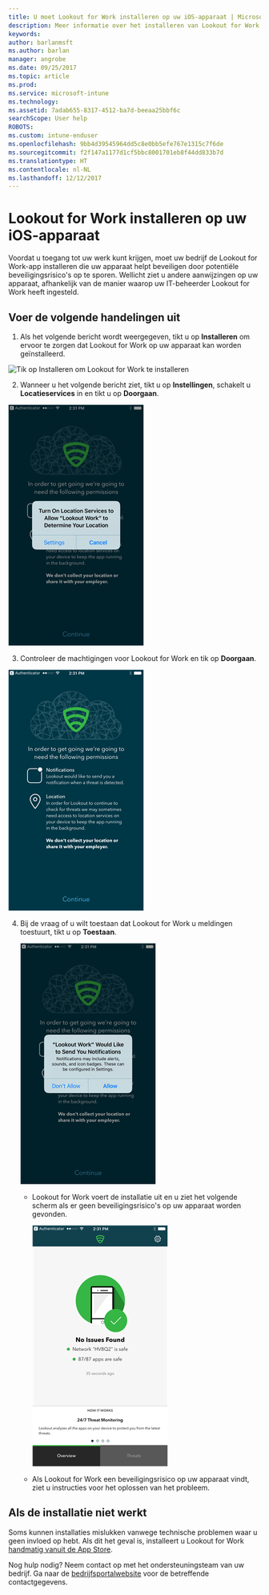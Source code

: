 ```yaml
---
title: U moet Lookout for Work installeren op uw iOS-apparaat | Microsoft Docs
description: Meer informatie over het installeren van Lookout for Work voor iOS.
keywords: 
author: barlanmsft
ms.author: barlan
manager: angrobe
ms.date: 09/25/2017
ms.topic: article
ms.prod: 
ms.service: microsoft-intune
ms.technology: 
ms.assetid: 7adab655-8317-4512-ba7d-beeaa25bbf6c
searchScope: User help
ROBOTS: 
ms.custom: intune-enduser
ms.openlocfilehash: 9bb4d39545964dd5c8e0bb5efe767e1315c7f6de
ms.sourcegitcommit: f2f147a1177d1cf5bbc8001701eb8f44dd833b7d
ms.translationtype: HT
ms.contentlocale: nl-NL
ms.lasthandoff: 12/12/2017
---
```

# <a name="install-lookout-for-work-on-your-ios-device"></a>Lookout for Work installeren op uw iOS-apparaat


Voordat u toegang tot uw werk kunt krijgen, moet uw bedrijf de Lookout for Work-app installeren die uw apparaat helpt beveiligen door potentiële beveiligingsrisico's op te sporen. Wellicht ziet u andere aanwijzingen op uw apparaat, afhankelijk van de manier waarop uw IT-beheerder Lookout for Work heeft ingesteld.


## <a name="what-you-need-to-do"></a>Voer de volgende handelingen uit

1.  Als het volgende bericht wordt weergegeven, tikt u op **Installeren** om ervoor te zorgen dat Lookout for Work op uw apparaat kan worden geïnstalleerd.

  ![Tik op Installeren om Lookout for Work te installeren](./media/ios-mtd-install-app-request.png)

2. Wanneer u het volgende bericht ziet, tikt u op **Instellingen**, schakelt u **Locatieservices** in en tikt u op **Doorgaan**.

  ![Tik op Instellingen en vervolgens op Locatieservices](./media/ios-lfw-allow-location-services.png)

3. Controleer de machtigingen voor Lookout for Work en tik op **Doorgaan**.

  ![u hebt nu verbinding met Lookout for Work](./media/ios-lfw-permissions-lookout-needs.png)

4. Bij de vraag of u wilt toestaan dat Lookout for Work u meldingen toestuurt, tikt u op **Toestaan**.

     ![Tik op Instellingen en vervolgens op Locatieservices](./media/ios-lfw-allow-notifications.png)

   * Lookout for Work voert de installatie uit en u ziet het volgende scherm als er geen beveiligingsrisico's op uw apparaat worden gevonden.

     ![Lookout for Work heeft geen beveiligingsrisico’s gevonden](./media/ios-lfw-no-threats-found.png)

   * Als Lookout for Work een beveiligingsrisico op uw apparaat vindt, ziet u instructies voor het oplossen van het probleem.

## <a name="if-the-installation-doesnt-work"></a>Als de installatie niet werkt

Soms kunnen installaties mislukken vanwege technische problemen waar u geen invloed op hebt. Als dit het geval is, installeert u Lookout for Work [handmatig vanuit de App Store](https://itunes.apple.com/app/lookout-for-work/id997193468).

Nog hulp nodig? Neem contact op met het ondersteuningsteam van uw bedrijf. Ga naar de [bedrijfsportalwebsite](https://portal.manage.microsoft.com#HelpDeskDialog) voor de betreffende contactgegevens.

